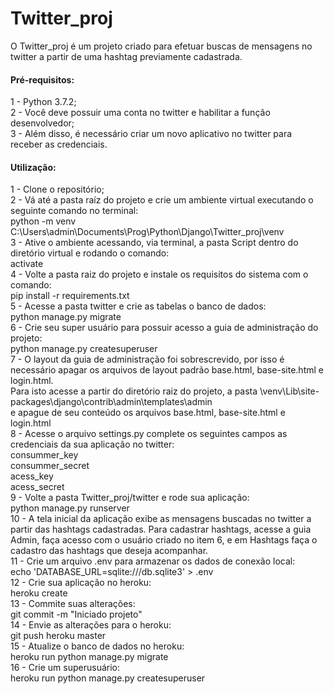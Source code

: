 # Twitter_proj

O Twitter_proj é um projeto criado para efetuar buscas de mensagens no twitter a partir de uma hashtag previamente cadastrada.

#### Pré-requisitos:
1 - Python 3.7.2;   <br />
2 - Você deve possuir uma conta no twitter e habilitar a função desenvolvedor;  <br />
3 - Além disso, é necessário criar um novo aplicativo no twitter para receber as credenciais.   <br />

#### Utilização:
1 - Clone o repositório;    <br />
2 - Vá até a pasta raíz do projeto e crie um ambiente virtual executando o seguinte comando no terminal:    <br />
	  python -m venv C:\Users\admin\Documents\Prog\Python\Django\Twitter_proj\venv    <br />
3 - Ative o ambiente acessando, via terminal, a pasta Script dentro do diretório virtual e rodando o comando:    <br />
    activate    <br />
4 - Volte a pasta raiz do projeto e instale os requisitos do sistema com o comando:    <br />
  	pip install -r requirements.txt    <br />
5 - Acesse a pasta twitter e crie as tabelas o banco de dados:    <br />
	  python manage.py migrate    <br />
6 - Crie seu super usuário para possuir acesso a guia de administração do projeto:    <br />
	  python manage.py createsuperuser    <br />
7 - O layout da guia de administração foi sobrescrevido, por isso é necessário apagar os arquivos de layout padrão base.html, base-site.html e login.html.    <br />
  	Para isto acesse a partir do diretório raiz do projeto, a pasta \venv\Lib\site-packages\django\contrib\admin\templates\admin    <br />
	 e apague de seu conteúdo os arquivos base.html, base-site.html e login.html    <br />
8 - Acesse o arquivo settings.py complete os seguintes campos as credenciais da sua aplicação no twitter:    <br />
    consummer_key    <br />
    consummer_secret    <br />
    acess_key    <br />
    acess_secret    <br />
9 - Volte a pasta Twitter_proj/twitter e rode sua aplicação:    <br />
	  python manage.py runserver    <br />
10 - A tela inicial da aplicação exibe as mensagens buscadas no twitter a partir das hashtags cadastradas. Para cadastrar hashtags, acesse a guia Admin, faça acesso com o usuário criado no item 6, e em Hashtags faça o cadastro das hashtags que deseja acompanhar.    <br />
11 - Crie um arquivo .env para armazenar os dados de conexão local: <br />
	echo 'DATABASE_URL=sqlite:///db.sqlite3' > .env <br />
12 - Crie sua aplicação no heroku: <br />
	heroku create <br />
13 - Commite suas alterações: <br />
	git commit -m "Iniciado projeto" <br />
14 - Envie as alterações para o heroku: <br />
	git push heroku master <br />
15 - Atualize o banco de dados no heroku: <br />
	heroku run python manage.py migrate <br />
16 - Crie um superusuário: <br />
	heroku run python manage.py createsuperuser <br />

